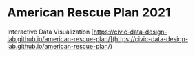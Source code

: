 # American Rescue Plan 2021

Interactive Data Visualization
[https://civic-data-design-lab.github.io/american-rescue-plan/](https://civic-data-design-lab.github.io/american-rescue-plan/)